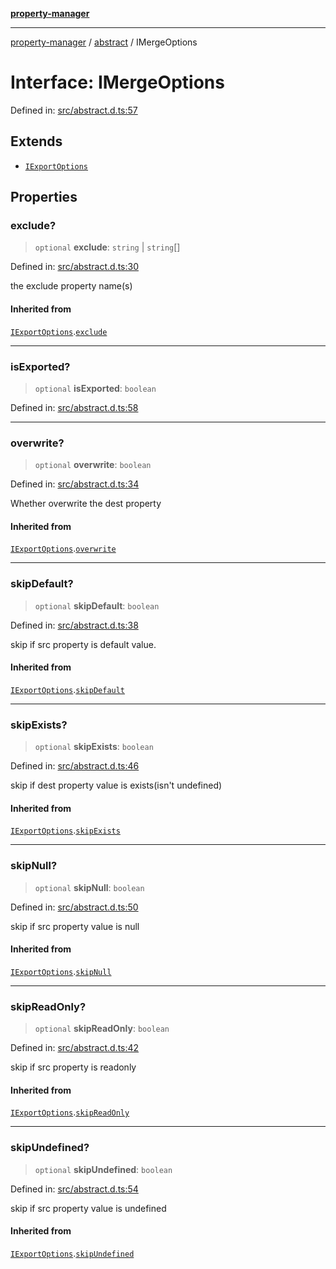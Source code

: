 [**property-manager**](../../README.md)

***

[property-manager](../../modules.md) / [abstract](../README.md) / IMergeOptions

# Interface: IMergeOptions

Defined in: [src/abstract.d.ts:57](https://github.com/snowyu/property-manager.js/blob/7cecb27374754b743733e81c6027a17dd0c349c2/src/abstract.d.ts#L57)

## Extends

- [`IExportOptions`](IExportOptions.md)

## Properties

### exclude?

> `optional` **exclude**: `string` \| `string`[]

Defined in: [src/abstract.d.ts:30](https://github.com/snowyu/property-manager.js/blob/7cecb27374754b743733e81c6027a17dd0c349c2/src/abstract.d.ts#L30)

the exclude property name(s)

#### Inherited from

[`IExportOptions`](IExportOptions.md).[`exclude`](IExportOptions.md#exclude)

***

### isExported?

> `optional` **isExported**: `boolean`

Defined in: [src/abstract.d.ts:58](https://github.com/snowyu/property-manager.js/blob/7cecb27374754b743733e81c6027a17dd0c349c2/src/abstract.d.ts#L58)

***

### overwrite?

> `optional` **overwrite**: `boolean`

Defined in: [src/abstract.d.ts:34](https://github.com/snowyu/property-manager.js/blob/7cecb27374754b743733e81c6027a17dd0c349c2/src/abstract.d.ts#L34)

Whether overwrite the dest property

#### Inherited from

[`IExportOptions`](IExportOptions.md).[`overwrite`](IExportOptions.md#overwrite)

***

### skipDefault?

> `optional` **skipDefault**: `boolean`

Defined in: [src/abstract.d.ts:38](https://github.com/snowyu/property-manager.js/blob/7cecb27374754b743733e81c6027a17dd0c349c2/src/abstract.d.ts#L38)

skip if src property is default value.

#### Inherited from

[`IExportOptions`](IExportOptions.md).[`skipDefault`](IExportOptions.md#skipdefault)

***

### skipExists?

> `optional` **skipExists**: `boolean`

Defined in: [src/abstract.d.ts:46](https://github.com/snowyu/property-manager.js/blob/7cecb27374754b743733e81c6027a17dd0c349c2/src/abstract.d.ts#L46)

skip if dest property value is exists(isn't undefined)

#### Inherited from

[`IExportOptions`](IExportOptions.md).[`skipExists`](IExportOptions.md#skipexists)

***

### skipNull?

> `optional` **skipNull**: `boolean`

Defined in: [src/abstract.d.ts:50](https://github.com/snowyu/property-manager.js/blob/7cecb27374754b743733e81c6027a17dd0c349c2/src/abstract.d.ts#L50)

skip if src property value is null

#### Inherited from

[`IExportOptions`](IExportOptions.md).[`skipNull`](IExportOptions.md#skipnull)

***

### skipReadOnly?

> `optional` **skipReadOnly**: `boolean`

Defined in: [src/abstract.d.ts:42](https://github.com/snowyu/property-manager.js/blob/7cecb27374754b743733e81c6027a17dd0c349c2/src/abstract.d.ts#L42)

skip if src property is readonly

#### Inherited from

[`IExportOptions`](IExportOptions.md).[`skipReadOnly`](IExportOptions.md#skipreadonly)

***

### skipUndefined?

> `optional` **skipUndefined**: `boolean`

Defined in: [src/abstract.d.ts:54](https://github.com/snowyu/property-manager.js/blob/7cecb27374754b743733e81c6027a17dd0c349c2/src/abstract.d.ts#L54)

skip if src property value is undefined

#### Inherited from

[`IExportOptions`](IExportOptions.md).[`skipUndefined`](IExportOptions.md#skipundefined)
